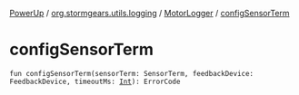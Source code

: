 [PowerUp](../../index.md) / [org.stormgears.utils.logging](../index.md) / [MotorLogger](index.md) / [configSensorTerm](./config-sensor-term.md)

# configSensorTerm

`fun configSensorTerm(sensorTerm: SensorTerm, feedbackDevice: FeedbackDevice, timeoutMs: `[`Int`](https://kotlinlang.org/api/latest/jvm/stdlib/kotlin/-int/index.html)`): ErrorCode`